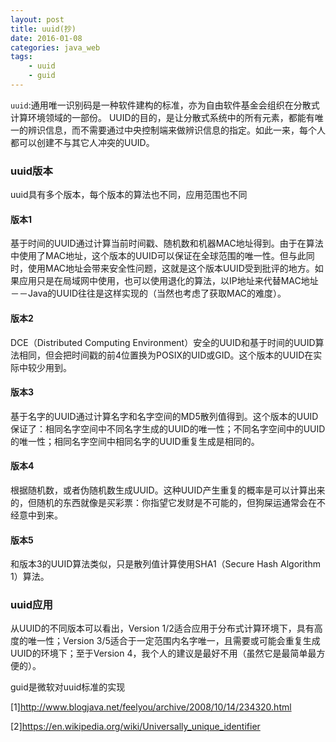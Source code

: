 ```yaml
---
layout: post
title: uuid(抄)
date: 2016-01-08
categories: java_web
tags:
    - uuid
    - guid
---
```


`uuid`:通用唯一识别码是一种软件建构的标准，亦为自由软件基金会组织在分散式计算环境领域的一部份。 UUID的目的，是让分散式系统中的所有元素，都能有唯一的辨识信息，而不需要通过中央控制端来做辨识信息的指定。如此一来，每个人都可以创建不与其它人冲突的UUID。

### uuid版本

uuid具有多个版本，每个版本的算法也不同，应用范围也不同

#### 版本1

基于时间的UUID通过计算当前时间戳、随机数和机器MAC地址得到。由于在算法中使用了MAC地址，这个版本的UUID可以保证在全球范围的唯一性。但与此同时，使用MAC地址会带来安全性问题，这就是这个版本UUID受到批评的地方。如果应用只是在局域网中使用，也可以使用退化的算法，以IP地址来代替MAC地址－－Java的UUID往往是这样实现的（当然也考虑了获取MAC的难度）。

#### 版本2

DCE（Distributed Computing Environment）安全的UUID和基于时间的UUID算法相同，但会把时间戳的前4位置换为POSIX的UID或GID。这个版本的UUID在实际中较少用到。

#### 版本3

基于名字的UUID通过计算名字和名字空间的MD5散列值得到。这个版本的UUID保证了：相同名字空间中不同名字生成的UUID的唯一性；不同名字空间中的UUID的唯一性；相同名字空间中相同名字的UUID重复生成是相同的。

#### 版本4

根据随机数，或者伪随机数生成UUID。这种UUID产生重复的概率是可以计算出来的，但随机的东西就像是买彩票：你指望它发财是不可能的，但狗屎运通常会在不经意中到来。

#### 版本5
和版本3的UUID算法类似，只是散列值计算使用SHA1（Secure Hash Algorithm 1）算法。

### uuid应用
从UUID的不同版本可以看出，Version 1/2适合应用于分布式计算环境下，具有高度的唯一性；Version 3/5适合于一定范围内名字唯一，且需要或可能会重复生成UUID的环境下；至于Version 4，我个人的建议是最好不用（虽然它是最简单最方便的）。

guid是微软对uuid标准的实现

[1]<http://www.blogjava.net/feelyou/archive/2008/10/14/234320.html>

[2]<https://en.wikipedia.org/wiki/Universally_unique_identifier>
